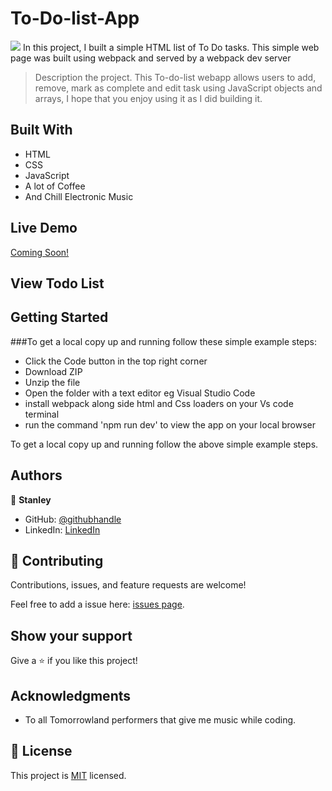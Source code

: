 # To-Do-list-App
![](https://img.shields.io/badge/Microverse-blueviolet)
In this project, I built a simple HTML list of To Do tasks. This simple web page was built using webpack and served by a webpack dev server

> Description the project.
This To-do-list webapp allows users to add, remove, mark as complete and edit task using JavaScript objects and arrays, I hope that you enjoy using it as I did building it.

## Built With

- HTML
- CSS
- JavaScript
- A lot of Coffee
- And Chill Electronic Music

## Live Demo

[Coming Soon!](https://www.youtube.com/watch?v=dQw4w9WgXcQ)

## View Todo List 


## Getting Started

###To get a local copy up and running follow these simple example steps:

- Click the Code button in the top right corner
- Download ZIP
- Unzip the file
- Open the folder with a text editor eg Visual Studio Code
- install webpack along side html and Css loaders on your Vs code terminal
- run the command 'npm run dev' to view the app on your local browser


To get a local copy up and running follow the above simple example steps.


## Authors

👤 **Stanley**

- GitHub: [@githubhandle](https://github.com/StarMindz)
- LinkedIn: [LinkedIn](https://www.linkedin.com/in/stanley-nnamani-72224b180)

## 🤝 Contributing

Contributions, issues, and feature requests are welcome!

Feel free to add a issue here: [issues page](https://github.com/StarMindz/Awesome-Books-ES6-syntax/issues).

## Show your support

Give a ⭐️ if you like this project!

## Acknowledgments

- To all Tomorrowland performers that give me music while coding.

## 📝 License

This project is [MIT](./MIT.md) licensed.
